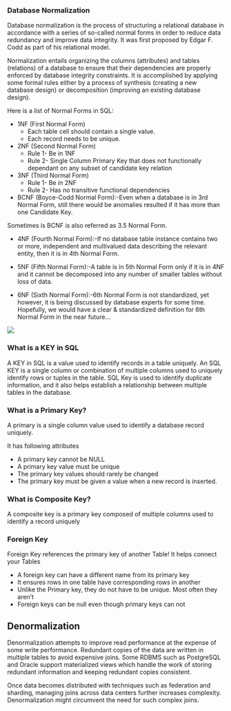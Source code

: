 ### Database Normalization
Database normalization is the process of structuring a relational database in accordance with a series of so-called normal forms in order to reduce data redundancy and improve data integrity. It was first proposed by Edgar F. Codd as part of his relational model.

Normalization entails organizing the columns (attributes) and tables (relations) of a database to ensure that their dependencies are properly enforced by database integrity constraints. It is accomplished by applying some formal rules either by a process of synthesis (creating a new database design) or decomposition (improving an existing database design).
 

Here is a list of Normal Forms in SQL:

- 1NF (First Normal Form)
     - Each table cell should contain a single value.
     - Each record needs to be unique.
- 2NF (Second Normal Form)
    - Rule 1- Be in 1NF
    - Rule 2- Single Column Primary Key that does not functionally dependant on any subset of candidate key relation
- 3NF (Third Normal Form)
    - Rule 1- Be in 2NF
    - Rule 2- Has no transitive functional dependencies
- BCNF (Boyce-Codd Normal Form):-Even when a database is in 3rd Normal Form, still there would be anomalies resulted if it has more than one Candidate Key.

Sometimes is BCNF is also referred as 3.5 Normal Form.
    
- 4NF (Fourth Normal Form):-If no database table instance contains two or more, independent and multivalued data describing the relevant entity, then it is in 4th Normal Form.

- 5NF (Fifth Normal Form):-A table is in 5th Normal Form only if it is in 4NF and it cannot be decomposed into any number of smaller tables without loss of data.

- 6NF (Sixth Normal Form):-6th Normal Form is not standardized, yet however, it is being discussed by database experts for some time. Hopefully, we would have a clear & standardized definition for 6th Normal Form in the near future…

![](https://www.guru99.com/images/NormalizationProcess(1).png)


### What is a KEY in SQL
A KEY in SQL is a value used to identify records in a table uniquely. An SQL KEY is a single column or combination of multiple columns used to uniquely identify rows or tuples in the table. SQL Key is used to identify duplicate information, and it also helps establish a relationship between multiple tables in the database.

### What is a Primary Key?
A primary is a single column value used to identify a database record uniquely.

It has following attributes

- A primary key cannot be NULL
- A primary key value must be unique
- The primary key values should rarely be changed
- The primary key must be given a value when a new record is inserted.

### What is Composite Key?
A composite key is a primary key composed of multiple columns used to identify a record uniquely

### Foreign Key
Foreign Key references the primary key of another Table! It helps connect your Tables

- A foreign key can have a different name from its primary key
- It ensures rows in one table have corresponding rows in another
- Unlike the Primary key, they do not have to be unique. Most often they aren’t
- Foreign keys can be null even though primary keys can not

## Denormalization
Denormalization attempts to improve read performance at the expense of some write performance. Redundant copies of the data are written in multiple tables to avoid expensive joins. Some RDBMS such as PostgreSQL and Oracle support materialized views which handle the work of storing redundant information and keeping redundant copies consistent.

Once data becomes distributed with techniques such as federation and sharding, managing joins across data centers further increases complexity. Denormalization might circumvent the need for such complex joins.
